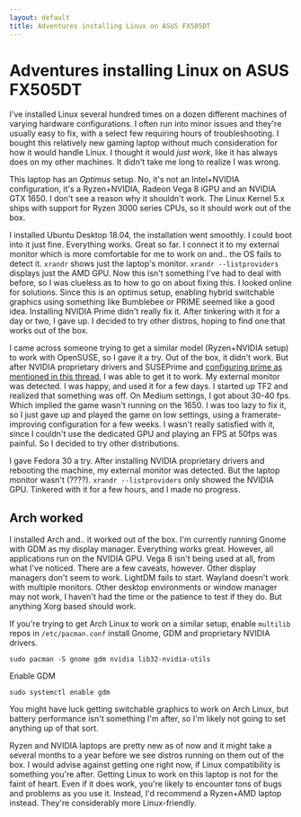 ```yaml
---
layout: default
title: Adventures installing Linux on ASUS FX505DT
---
```


# Adventures installing Linux on ASUS FX505DT

I've installed Linux several hundred times on a dozen different machines of varying hardware configurations. I often run into minor issues and they're usually easy to fix, with a select few requiring hours of troubleshooting. I bought this relatively new gaming laptop without much consideration for how it would handle Linux. I thought it would *just work*, like it has always does on my other machines. It didn't take me long to realize I was wrong.

This laptop has an *Optimus* setup. No, it's not an Intel+NVIDIA configuration, it's a Ryzen+NVIDIA, Radeon Vega 8 iGPU and an NVIDIA GTX 1650. I don't see a reason why it shouldn't work. The Linux Kernel 5.x ships with support for Ryzen 3000 series CPUs, so it should work out of the box. 

I installed Ubuntu Desktop 18.04, the installation went smoothly. I could boot into it just fine. Everything works. Great so far. I connect it to my external monitor which is more comfortable for me to work on and.. the OS fails to detect it. `xrandr` shows just the laptop's monitor. `xrandr --listproviders` displays just the AMD GPU. Now this isn't something I've had to deal with before, so I was clueless as to how to go on about fixing this. I looked online for solutions. Since this is an optimus setup, enabling hybrid switchable graphics using something like Bumblebee or PRIME seemed like a good idea. Installing NVIDIA Prime didn't really fix it. After tinkering with it for a day or two, I gave up. I decided to try other distros, hoping to find one that works out of the box. 

I came across someone trying to get a similar model (Ryzen+NVIDIA setup) to work with OpenSUSE, so I gave it a try. Out of the box, it didn't work. But after NVIDIA proprietary drivers and SUSEPrime and [configuring prime as mentioned in this thread](https://devtalk.nvidia.com/default/topic/1055357/amd-ryzen-7-integrated-gpu-nvidia-1650-in-same-linux-machine-cause-xorg-to-default-to-outdated-drivers/), I was able to get it to work. My external monitor was detected. I was happy, and used it for a few days. I started up TF2 and realized that something was off. On Medium settings, I got about 30-40 fps. Which implied the game wasn't running on the 1650. I was too lazy to fix it, so I just gave up and played the game on low settings, using a framerate-improving configuration for a few weeks. I wasn't really satisfied with it, since I couldn't use the dedicated GPU and playing an FPS at 50fps was painful. So I decided to try other distributions.

I gave Fedora 30 a try. After installing NVIDIA proprietary drivers and rebooting the machine, my external monitor was detected. But the laptop monitor wasn't (????). `xrandr --listproviders` only showed the NVIDIA GPU. Tinkered with it for a few hours, and I made no progress. 

## Arch worked

I installed Arch and.. it worked out of the box. I'm currently running Gnome with GDM as my display manager. Everything works great. However, all applications run on the NVIDIA GPU. Vega 8 isn't being used at all, from what I've noticed. There are a few caveats, however. Other display managers don't seem to work. LightDM fails to start. Wayland doesn't work with multiple monitors. Other desktop environments or window manager may not work, I haven't had the time or the patience to test if they do. But anything Xorg based should work. 

If you're trying to get Arch Linux to work on a similar setup, enable `multilib` repos in `/etc/pacman.conf` install Gnome, GDM and proprietary NVIDIA drivers.

`sudo pacman -S gnome gdm nvidia lib32-nvidia-utils`

Enable GDM

`sudo systemctl enable gdm`

You might have luck getting switchable graphics to work on Arch Linux, but battery performance isn't something I'm after, so I'm likely not going to set anything up of that sort. 

Ryzen and NVIDIA laptops are pretty new as of now and it might take a several months to a year before we see distros running on them out of the box. I would advise against getting one right now, if Linux compatibility is something you're after. Getting Linux to work on this laptop is not for the faint of heart. Even if it does work, you're likely to encounter tons of bugs and problems as you use it. Instead, I'd recommend a Ryzen+AMD laptop instead. They're considerably more Linux-friendly. 